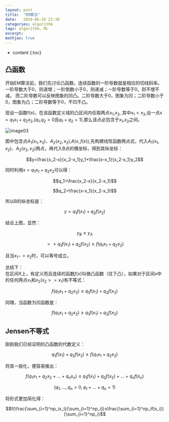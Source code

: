```yaml
---
layout: post
title:  "EM算法"
date:   2019-06-20 23:30
categories: algorithm
tags: algorithm, ML
excerpt: 
mathjax: true
---
```


* content
{:toc}


## 凸函数
开始EM算法前，我们先讨论凸函数。连续函数的一阶导数就是相应的切线斜率。一阶导数大于0，则递增；一阶倒数小于0，则递减；一阶导数等于0，则不增不减。 而二阶导数可以反映图象的凹凸。二阶导数大于0，图象为凹；二阶导数小于0，图象为凸；二阶导数等于0，不凹不凸。

现设一函数f(x)，在该函数定义域的凸区间内任取两点$x_1$,$x_2$, 其中$x_1<x_2$,设一点$x=q_1x_1+q_2x_2$,($q_1$,$q_2>0$且$q_1+q_2=1$),那么该点必包含于$x_1$,$x_2$之间。

![image03](https://darcyqin.github.io/img/tufunc.png)

图中包含点$A_1(x_1,x_2)$、$A_2(x_2,x_2)$,$A(x,f(x))$,先构建线性函数两点式，代入$A_1(x_1,x_2)$、$A_2(x_2,x_2)$两点，再代入B点的横坐标，得到其纵坐标：

$$y=\frac{x_2-x}{x_2-x_1}y_1+\frac{x-x_1}{x_2-x_1}y_2$$

同时利用$x=q_1x_1+q_2x_2$可以得：


$$q_1=\frac{x_2-x}{x_2-x_1}$$

$$q_2=\frac{x-x_1}{x_2-x_1}$$

所以B的纵坐标是：

$$y=q_1f(x_1)+q_2f(x_2)$$

结合上图，显然：

$$y_B≥y_A$$

$$=> q_1f(x_1)+q_2f(x_2)≥f(q_1x_1+q_2x_2)$$

且当$x_1 -> x_2$时，可以等号成立。

总结下：   
在区间X上，有定义而且连续的函数$f(x)$叫做凸函数（往下凸），如果对于区间x中的任何两点$x_1$和$x_2(x_2>=x_1)$有不等式：

$$f(q_1x_1+q_2x_2) ≤q_1f(x_1)+q_2f(x_2)$$

同理，当函数为凹函数是：

$$f(q_1x_1+q_2x_2) ≥q_1f(x_1)+q_2f(x_2)$$


## Jensen不等式
刚刚我们已经证明的凸函数的代数定义：

$$q_1f(x_1)+q_2f(x_2)≥f(q_1x_1+q_2x_2)$$

将其一般化，便容易推出：

$$f(q_1x_1+q_2x_2+...+q_nx_n)≤q_1f(x_1)+q_2f(x_2)+...+q_nf(x_n)$$

$$(q_1,...,q_n>0,q_1+...+q_n=1)$$

将形式更加简化得：

$$f(\frac{\sum_{i=1}^np_ix_i}{\sum_{i=1}^np_i})≤\frac{\sum_{i=1}^np_if(x_i)}{\sum_{i=1}^np_i}$$


